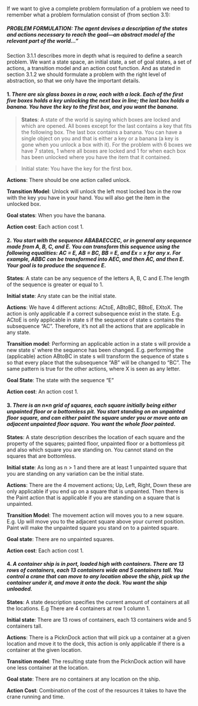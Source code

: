 If we want to give a complete problem formulation of a problem we need to remember what a problem formulation consist of (from section 3.1): 

##### PROBLEM FORMULATION: The agent devises a description of the states and actions necessary to reach the goal—an abstract model of the relevant part of the world…”

Section 3.1.1 describes more in depth what is required to define a search problem. We want a state space, an initial state, a set of goal states, a set of actions, a transition model and an action cost function. And as stated in section 3.1.2 we should formulate a problem with the right level of abstraction, so that we only have the important details.


#### 1. *There are six glass boxes in a row, each with a lock. Each of the first five boxes holds a key unlocking the next box in line; the last box holds a banana. You have the key to the first box, and you want the banana.*

> **States**: A state of the world is saying which boxes are locked and which are opened. All boxes except for the last contains a key that fits the following box. The last box contains a banana. You can have a single object on you and that is either a key or a banana (a key is gone when you unlock a box with it). For the problem with 6 boxes we have 7 states, 1 where all boxes are locked and 1 for when each box has been unlocked where you have the item that it contained. 

> Initial state: You have the key for the first box. 

**Actions**: There should be one action called unlock. 

**Transition Model**: Unlock will unlock the left most locked box in the row with the key you have in your hand. You will also get the item in the unlocked box. 

**Goal states**: When you have the banana. 

**Action cost**: Each action cost 1. <br> 


#### 2. *You start with the sequence ABABAECCEC, or in general any sequence made from A, B, C, and E. You can transform this sequence using the following equalities: AC = E, AB = BC, BB = E, and Ex = x for any x. For example, ABBC can be transformed into AEC, and then AC, and then E. Your goal is to produce the sequence E.*

**States**: A state can be any sequence of the letters A, B, C and E.The length of the sequence is greater or equal to 1. 

**Initial state**: Any state can be the initial state. 

**Actions**: We have 4 different actions: ACtoE, ABtoBC, BBtoE, EXtoX. The action is only applicable if a correct subsequence exist in the state. E.g. ACtoE is only applicable in state s if the sequence of state s contains the subsequence “AC”. Therefore, it’s not all the actions that are applicable in any state. 

**Transition model**: Performing an applicable action in a state s will provide a new state s’ where the sequence has been changed. E.g. performing the (applicable) action ABtoBC in state s will transform the sequence of state s so that every place that the subsequence “AB” will be changed to “BC”. The same pattern is true for the other actions, where X is seen as any letter. 

**Goal State**: The state with the sequence “E” 

**Action cost**: An action cost 1. 


#### 3. *There is an n×n grid of squares, each square initially being either unpainted floor or a bottomless pit. You start standing on an unpainted floor square, and can either paint the square under you or move onto an adjacent unpainted floor square. You want the whole floor painted*.

**States**: A state description describes the location of each square and the property of the squares; painted floor, unpainted floor or a bottomless pit and also which square you are standing on. You cannot stand on the squares that are bottomless. 

**Initial state**: As long as n > 1 and there are at least 1 unpainted square that you are standing on any variation can be the initial state. 

**Actions**: There are the 4 movement actions; Up, Left, Right, Down these are only applicable if you end up on a square that is unpainted. Then there is the Paint action that is applicable if you are standing on a square that is unpainted. 

**Transition Model**: The movement action will moves you to a new square. E.g. Up will move you to the adjacent square above your current position. Paint will make the unpainted square you stand on to a painted square. 

**Goal state**: There are no unpainted squares.

**Action cost**: Each action cost 1. 


#### 4. *A container ship is in port, loaded high with containers. There are 13 rows of containers, each 13 containers wide and 5 containers tall. You control a crane that can move to any location above the ship, pick up the container under it, and move it onto the dock. You want the ship unloaded.*


**States**: A state description specifies the current amount of containers at all the locations. E.g There are 4 containers at row 1 column 1. 

**Initial state**: There are 13 rows of containers, each 13 containers wide and 5 containers tall. 

**Actions**: There is a PicknDock action that will pick up a container at a given location and move it to the dock, this action is only applicable if there is a container at the given location. 

**Transition model**: The resulting state from the PicknDock action will have one less container at the location. 

**Goal state**: There are no containers at any location on the ship. 

**Action Cost**: Combination of the cost of the resources it takes to have the crane running and time. 



